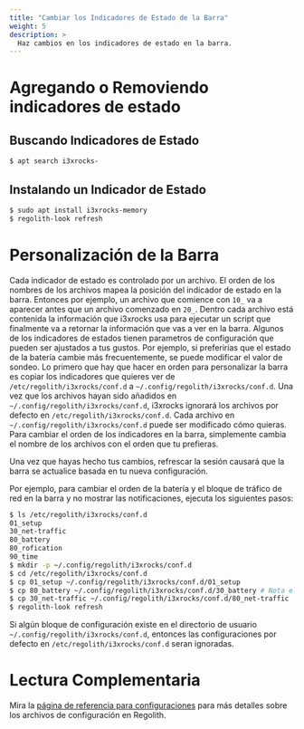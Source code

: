```yaml
---
title: "Cambiar los Indicadores de Estado de la Barra"
weight: 5
description: >
  Haz cambios en los indicadores de estado en la barra.
---
```


# Agregando o Removiendo indicadores de estado

## Buscando Indicadores de Estado

```bash
$ apt search i3xrocks-
```

## Instalando un Indicador de Estado

```bash
$ sudo apt install i3xrocks-memory
$ regolith-look refresh
```

# Personalización de la Barra

Cada indicador de estado es controlado por un archivo. El orden de los nombres de los archivos mapea la posición del indicador de estado en la barra. Entonces por ejemplo, un archivo que comience con `10_` va a aparecer antes que un archivo comenzado en `20_`. Dentro cada archivo está contenida la información que i3xrocks usa para ejecutar un script que finalmente va a retornar la información que vas a ver en la barra. Algunos de los indicadores de estados tienen parametros de configuración que pueden ser ajustados a tus gustos. Por ejemplo, si preferirías que el estado de la batería cambie más frecuentemente, se puede modificar el valor de sondeo. Lo primero que hay que hacer en orden para personalizar la barra es copiar los indicadores que quieres ver de `/etc/regolith/i3xrocks/conf.d` a `~/.config/regolith/i3xrocks/conf.d`. Una vez que los archivos hayan sido añadidos en `~/.config/regolith/i3xrocks/conf.d`, i3xrocks ignorará los archivos por defecto en `/etc/regolith/i3xrocks/conf.d`. Cada archivo en `~/.config/regolith/i3xrocks/conf.d` puede ser modificado cómo quieras. Para cambiar el orden de los indicadores en la barra, simplemente cambia el nombre de los archivos con el orden que tu prefieras.

Una vez que hayas hecho tus cambios, refrescar la sesión causará que la barra se actualice basada en tu nueva configuración.

Por ejemplo, para cambiar el orden de la batería y el bloque de tráfico de red en la barra y no mostrar las notificaciones, ejecuta los siguientes pasos:

```bash
$ ls /etc/regolith/i3xrocks/conf.d
01_setup  
30_net-traffic  
80_battery
80_rofication     
90_time
$ mkdir -p ~/.config/regolith/i3xrocks/conf.d
$ cd /etc/regolith/i3xrocks/conf.d
$ cp 01_setup ~/.config/regolith/i3xrocks/conf.d/01_setup
$ cp 80_battery ~/.config/regolith/i3xrocks/conf.d/30_battery # Nota el cambio en el nombre del archivo
$ cp 30_net-traffic ~/.config/regolith/i3xrocks/conf.d/80_net-traffic
$ regolith-look refresh
```

Si algún bloque de configuración existe en el directorio de usuario `~/.config/regolith/i3xrocks/conf.d`, entonces las configuraciones por defecto en `/etc/regolith/i3xrocks/conf.d` seran ignoradas.

# Lectura Complementaria

Mira la [página de referencia para configuraciones](../../reference/configurations) para más detalles sobre los archivos de configuración en Regolith.
